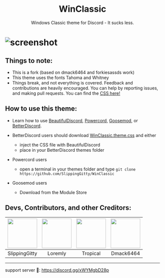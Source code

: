 <h1 align="center">WinClassic</h1>
<p align="center">Windows Classic theme for Discord - It sucks less.</p>

# ![screenshot](https://files.catbox.moe/qcjfyz.png)

## Things to note: 
* This is a fork (based on dmack6464 and forkiesassds work)
* This theme uses the fonts Tahoma and Whitney
* Things break, and not everything is covered. Feedback and contributions are heavily encouraged. You can help by reporting issues, and making pull requests. You can find the [CSS here!](https://github.com/SlippingGitty/slippinggitty.github.io/blob/main/WinClassic.css)


## How to use this theme:

* Learn how to use [BeautifulDiscord](https://github.com/leovoel/BeautifulDiscord), [Powercord](https://github.com/powercord-org/powercord), [Goosemod](https://goosemod.com/), or [BetterDiscord](https://github.com/rauenzi/BetterDiscordApp).

* BetterDiscord users should download [WinClassic.theme.css](https://raw.githubusercontent.com/SlippingGitty/WinClassic/master/WinClassic.theme.css) and either
  * inject the CSS file with BeautifulDiscord
  * place in your BetterDiscord themes folder
* Powercord users
  * open a terminal in your themes folder and type `git clone https://github.com/SlippingGitty/WinClassic`
* Goosemod users
  * Download from the Module Store

## Devs, Contributors, and other Creditors:

| <a href="https://github.com/SlippingGitty" target="_blank"> <img src="https://avatars.githubusercontent.com/u/76500838?s=460&u=109f1c2012f3e452251391807262ed098f45ec94&v=4" alt="" width="96px" height="96px"> </a> | <a href="https://github.com/Loremly" target="_blank"> <img src="https://avatars.githubusercontent.com/u/86319836?s=460&u=1c5fb61c01699a43288a53ff453b70254ba714b5&v=4" alt="" width="96px" height="96px"> </a> |<a href="https://github.com/Tropix126" target="_blank"> <img src="https://avatars1.githubusercontent.com/u/42101043?s=460&u=f44f07cf7122e1ba61a9e9e8ca83d133c741d011&v=4" alt="" width="96px" height="96px"> </a> |<a href="https://github.com/dmack6464" target="_blank"> <img src="https://avatars.githubusercontent.com/u/29574547?v=4?s=460&u=f44f07cf7122e1ba61a9e9e8ca83d133c741d011&v=4" alt="" width="96px" height="96px"> </a> |
|:-:|:-:|:-:|:-:|
| SlippingGitty | Loremly | Tropical | Dmack6464 |

___
support server 💬: https://discord.gg/xWYMgbD28p
